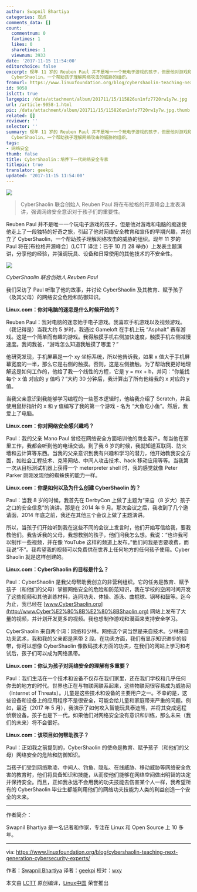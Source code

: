 ```yaml
---
author: Swapnil Bhartiya
categories: 观点
comments_data: []
count:
  commentnum: 0
  favtimes: 1
  likes: 0
  sharetimes: 1
  viewnum: 3933
date: '2017-11-15 11:54:00'
editorchoice: false
excerpt: 现年 11 岁的 Reuben Paul 并不是唯一一个玩电子游戏的孩子，但是他对游戏和电脑的痴迷使他走上了一段独特的好奇之旅，引起了他对网络安全教育和宣传的早期兴趣，并创立了
  Cyber​​Shaolin，一个帮助孩子理解网络攻击的威胁的组织。
fromurl: https://www.linuxfoundation.org/blog/cybershaolin-teaching-next-generation-cybersecurity-experts/
id: 9058
islctt: true
largepic: /data/attachment/album/201711/15/115826un1nfz7720rw1y7w.jpg
url: /article-9058-1.html
pic: /data/attachment/album/201711/15/115826un1nfz7720rw1y7w.jpg.thumb.jpg
related: []
reviewer: ''
selector: ''
summary: 现年 11 岁的 Reuben Paul 并不是唯一一个玩电子游戏的孩子，但是他对游戏和电脑的痴迷使他走上了一段独特的好奇之旅，引起了他对网络安全教育和宣传的早期兴趣，并创立了
  Cyber​​Shaolin，一个帮助孩子理解网络攻击的威胁的组织。
tags:
- 网络安全
thumb: false
title: Cyber​​Shaolin：培养下一代网络安全专家
titlepic: true
translator: geekpi
updated: '2017-11-15 11:54:00'
---
```


![](/data/attachment/album/201711/15/115826un1nfz7720rw1y7w.jpg)



> 
> Cyber​​Shaolin 联合创始人 Reuben Paul 将在布拉格的开源峰会上发表演讲，强调网络安全意识对于孩子们的重要性。
> 
> 
> 


Reuben Paul 并不是唯一一个玩电子游戏的孩子，但是他对游戏和电脑的痴迷使他走上了一段独特的好奇之旅，引起了他对网络安全教育和宣传的早期兴趣，并创立了 Cyber​​Shaolin，一个帮助孩子理解网络攻击的威胁的组织。现年 11 岁的 Paul 将在[布拉格开源峰会]（LCTT 译注：已于 10 月 28 举办）上发表主题演讲，分享他的经验，并强调玩具、设备和日常使用的其他技术的不安全性。


![](/data/attachment/album/201711/15/115836x1ankimctte2n9ez.jpg)


*Cyber​​Shaolin 联合创始人 Reuben Paul*


我们采访了 Paul 听取了他的故事，并讨论 Cyber​​Shaolin 及其教育、赋予孩子（及其父母）的网络安全危险和防御知识。


**Linux.com：你对电脑的迷恋是什么时候开始的？**


Reuben Paul：我对电脑的迷恋始于电子游戏。我喜欢手机游戏以及视频游戏。（我记得是）当我大约 5 岁时，我通过 Gameloft 在手机上玩 “Asphalt” 赛车游戏。这是一个简单而有趣的游戏。我得触摸手机右侧加快速度，触摸手机左侧减慢速度。我问我爸，“游戏怎么知道我触摸了哪里？”


他研究发现，手机屏幕是一个 xy 坐标系统，所以他告诉我，如果 x 值大于手机屏幕宽度的一半，那么它是右侧的触摸。否则，这是左侧接触。为了帮助我更好地理解这是如何工作的，他给了我一个线性的方程，它是 y = mx + b，并问：“你能找每个 x 值 对应的 y 值吗？”大约 30 分钟后，我计算出了所有他给我的 x 对应的 y 值。


当我父亲意识到我能够学习编程的一些基本逻辑时，他给我介绍了 Scratch，并且使用鼠标指针的 x 和 y 值编写了我的第一个游戏 - 名为 “大鱼吃小鱼”。然后，我爱上了电脑。


**Linux.com：你对网络安全感兴趣吗？**


Paul：我的父亲 Mano Paul 曾经在网络安全方面培训他的商业客户。每当他在家里工作，我都会听到他的电话交谈。到了我 6 岁的时候，我就知道互联网、防火墙和云计算等东西。当我的父亲意识到我有兴趣和学习的潜力，他开始教我安全方面，如社会工程技术、克隆网站、中间人攻击技术、hack 移动应用等等。当我第一次从目标测试机器上获得一个 meterpreter shell 时，我的感觉就像 Peter Parker 刚刚发现他的蜘蛛侠的能力一样。


**Linux.com：你是如何以及为什么创建 Cyber​​Shaolin 的？**


Paul：当我 8 岁的时候，我首先在 DerbyCon 上做了主题为“来自（8 岁大）孩子之口的安全信息”的演讲。那是在 2014 年 9 月。那次会议之后，我收到了几个邀请函，2014 年底之前，我还在其他三个会议上做了主题演讲。


所以，当孩子们开始听到我在这些不同的会议上发言时，他们开始写信给我，要我教他们。我告诉我的父母，我想教别的孩子，他们问我怎么想。我说：“也许我可以制作一些视频，并在像 YouTube 这样的频道上发布。”他们问我是否要收费，而我说“不”。我希望我的视频可以免费供在世界上任何地方的任何孩子使用。Cyber​​Shaolin 就是这样创建的。


**Linux.com：Cyber​​Shaolin 的目标是什么？**


Paul：Cyber​​Shaolin 是我父母帮助我创立的非营利组织。它的任务是教育、赋予孩子（和他们的父母）掌握网络安全的危险和防范知识，我在学校的空闲时间开发了这些视频和其他训练材料，连同功夫、体操、游泳、曲棍球、钢琴和鼓等。迄今为止，我已经在 [www.Cyber​​Shaolin.org](http://www.Cyber%E2%80%8B%E2%80%8BShaolin.org) 网站上发布了大量的视频，并计划开发更多的视频。我也想制作游戏和漫画来支持安全学习。


Cyber​​Shaolin 来自两个词：网络和少林。网络这个词当然是来自技术。少林来自功夫武术，我和我的父亲都是黑带 2 段。在功夫方面，我们有显示知识进步的缎带，你可以想像 Cyber​​Shaolin 像数码技术方面的功夫，在我们的网站上学习和考试后，孩子们可以成为网络黑带。


**Linux.com：你认为孩子对网络安全的理解有多重要？**


Paul：我们生活在一个技术和设备不仅存在我们家里，还在我们学校和几乎任何你去的地方的时代。世界也正在与物联网联系起来，这些物联网很容易成为威胁网（Internet of Threats）。儿童是这些技术和设备的主要用户之一。不幸的是，这些设备和设备上的应用程序不是很安全，可能会给儿童和家庭带来严重的问题。例如，最近（2017 年 5 月），我演示了如何攻入智能玩具泰迪熊，并将其变成远程侦察设备。孩子也是下一代。如果他们对网络安全没有意识和训练，那么未来（我们的未来）将不会很好。


**Linux.com：该项目如何帮助孩子？**


Paul：正如我之前提到的，Cyber​​Shaolin 的使命是教育、赋予孩子（和他们的父母）网络安全的危险和防御知识。


当孩子们受到网络欺凌、中间人、钓鱼、隐私、在线威胁、移动威胁等网络安全危害的教育时，他们将具备知识和技能，从而使他们能够在网络空间做出明智的决定并保持安全。而且，正如我永远不会用我的功夫技能去伤害某个人一样，我希望所有的 Cyber​​Shaolin 毕业生都能利用他们的网络功夫技能为人类的利益创造一个安全的未来。




---


作者简介：


Swapnil Bhartiya 是一名记者和作家，专注在 Linux 和 Open Source 上 10 多年。




---


via: <https://www.linuxfoundation.org/blog/cybershaolin-teaching-next-generation-cybersecurity-experts/>


作者：[Swapnil Bhartiya](https://www.linuxfoundation.org/author/sbhartiya/) 译者：[geekpi](https://github.com/geekpi) 校对：[wxy](https://github.com/wxy)


本文由 [LCTT](https://github.com/LCTT/TranslateProject) 原创编译，[Linux中国](https://linux.cn/) 荣誉推出